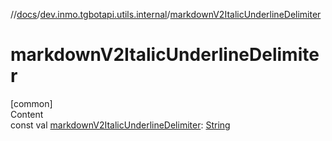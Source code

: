 //[docs](../../index.md)/[dev.inmo.tgbotapi.utils.internal](index.md)/[markdownV2ItalicUnderlineDelimiter](markdown-v2-italic-underline-delimiter.md)



# markdownV2ItalicUnderlineDelimiter  
[common]  
Content  
const val [markdownV2ItalicUnderlineDelimiter](markdown-v2-italic-underline-delimiter.md): [String](https://kotlinlang.org/api/latest/jvm/stdlib/kotlin/-string/index.html)  



